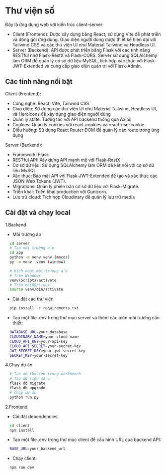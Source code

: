 # Thư viện số

Đây là ứng dụng web với kiến trúc client-server:
- Client (Frontend): Được xây dựng bằng React, sử dụng Vite để phát triển và đóng gói ứng dụng. Giao diện người dùng được thiết kế hiện đại với Tailwind CSS và các thư viện UI như Material Tailwind và Headless UI.
- Server (Backend): API được phát triển bằng Flask với các tính năng RESTful nhờ Flask-RestX và Flask-CORS. Server sử dụng SQLAlchemy làm ORM để quản lý cơ sở dữ liệu MySQL, tích hợp xác thực với Flask-JWT-Extended và cung cấp giao diện quản trị với Flask-Admin.
## Các tính năng nổi bật

Client (Frontend):
- Công nghệ: React, Vite, Tailwind CSS
- Giao diện: Sử dụng các thư viện UI như Material Tailwind, Headless UI, và Heroicons để xây dựng giao diện người dùng
- Quản lý state: Tương tác với API backend thông qua Axios
- Cookies: Quản lý cookies với react-cookies và react-use-cookie
- Điều hướng: Sử dụng React Router DOM để quản lý các route trong ứng dụng

Server (Backend):
- Framework: Flask
- RESTful API: Xây dựng API mạnh mẽ với Flask-RestX
- Cơ sở dữ liệu: Sử dụng SQLAlchemy làm ORM để kết nối với cơ sở dữ liệu MySQL
- Xác thực: Bảo mật API với Flask-JWT-Extended để tạo và xác thực các JSON Web Tokens (JWT).
- Migrations: Quản lý phiên bản cơ sở dữ liệu với Flask-Migrate.
- Triển khai: Triển khai production với Gunicorn.
- Lưu trữ cloud: Tích hợp Cloudinary để quản lý lưu trữ media


## Cài đặt và chạy local
1.Backend
- Môi trường ảo

```bash
  cd server
  # Tạo môi trường ảo
  cd app
  python -m venv venv (macos)
  py -m venv .venv (window)

  # Kích hoạt môi trường ảo
  # Trên Windows
  venv\Scripts\activate
  # Trên macOS/Linux
  source venv/bin/activate
```

- Cài đặt các thư viện
```bash
  pip install -r requirements.txt
```

- Tạo một file .env trong thư mục server và thêm các biến môi trường cần thiết:

```bash
  DATABASE_URL=your_database
  CLOUDINARY_NAME=your-cloud-name
  CLOUD_API_KEY=your-api-key
  CLOUD_API_SECRET=your-secret-key
  JWT_SECRET_KEY=your-jwt-secret-key
  SECRET_KEY=your-secret-key
```

4.Chạy dự án
```bash
  # Tạo db thuvien trong workbench
  # Tạo dữ liệu mẫu
  flask db migrate
  flask db upgrade
  # Chạy dự án
  python run.py
```

2.Frontend
- Cài đặt dependencies
```bash
  cd client
  npm install
```

- Tạo một file .env trong thư mục client để cấu hình URL của backend API:

```bash
  BASE_URL=your_backend_url
```

- Chạy client:

```bash
  npm run dev
```
    
